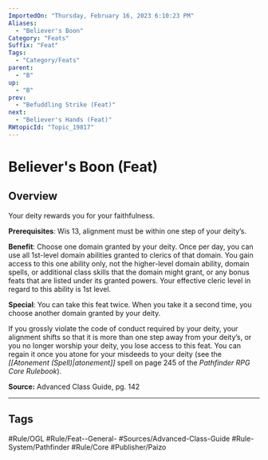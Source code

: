 ```yaml
---
ImportedOn: "Thursday, February 16, 2023 6:10:23 PM"
Aliases:
  - "Believer's Boon"
Category: "Feats"
Suffix: "Feat"
Tags:
  - "Category/Feats"
parent:
  - "B"
up:
  - "B"
prev:
  - "Befuddling Strike (Feat)"
next:
  - "Believer's Hands (Feat)"
RWtopicId: "Topic_19817"
---
```

# Believer's Boon (Feat)
## Overview
Your deity rewards you for your faithfulness.

**Prerequisites**: Wis 13, alignment must be within one step of your deity’s.

**Benefit**: Choose one domain granted by your deity. Once per day, you can use all 1st-level domain abilities granted to clerics of that domain. You gain access to this one ability only, not the higher-level domain ability, domain spells, or additional class skills that the domain might grant, or any bonus feats that are listed under its granted powers. Your effective cleric level in regard to this ability is 1st level.

**Special**: You can take this feat twice. When you take it a second time, you choose another domain granted by your deity.

If you grossly violate the code of conduct required by your deity, your alignment shifts so that it is more than one step away from your deity’s, or you no longer worship your deity, you lose access to this feat. You can regain it once you atone for your misdeeds to your deity (see the *[[Atonement (Spell)|atonement]]* spell on page 245 of the *Pathfinder RPG Core Rulebook*).

**Source:** Advanced Class Guide, pg. 142


---
## Tags
#Rule/OGL #Rule/Feat--General- #Sources/Advanced-Class-Guide #Rule-System/Pathfinder #Rule/Core #Publisher/Paizo

